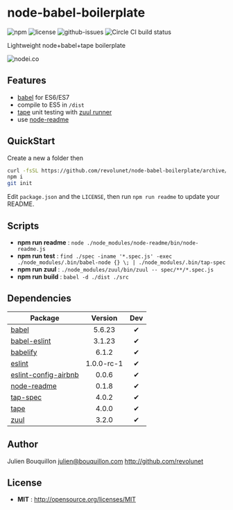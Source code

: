 # node-babel-boilerplate

![npm](https://img.shields.io/npm/v/node-babel-boilerplate.svg) ![license](https://img.shields.io/npm/l/node-babel-boilerplate.svg) ![github-issues](https://img.shields.io/github/issues/revolunet/node-babel-boilerplate.svg) ![Circle CI build status](https://circleci.com/gh/revolunet/node-babel-boilerplate.svg?style=svg)

Lightweight node+babel+tape boilerplate

![nodei.co](https://nodei.co/npm/node-babel-boilerplate.png?downloads=true&downloadRank=true&stars=true)

## Features

 - [babel](http://babeljs.io) for ES6/ES7
 - compile to ES5 in `/dist`
 - [tape](https://github.com/substack/tape) unit testing with [zuul runner](https://github.com/defunctzombie/zuul)
 - use [node-readme](http://github.com/revolunet/node-readme)

## QuickStart

Create a new a folder then

```sh
curl -fsSL https://github.com/revolunet/node-babel-boilerplate/archive/master.tar.gz | tar -xz --strip-components=1 node-babel-boilerplate-master
npm i
git init
```

Edit `package.json` and the `LICENSE`, then run `npm run readme` to update your README.

## Scripts

 - **npm run readme** : `node ./node_modules/node-readme/bin/node-readme.js`
 - **npm run test** : `find ./spec -iname '*.spec.js' -exec ./node_modules/.bin/babel-node {} \; | ./node_modules/.bin/tap-spec`
 - **npm run zuul** : `./node_modules/zuul/bin/zuul -- spec/**/*.spec.js`
 - **npm run build** : `babel -d ./dist ./src`

## Dependencies

Package | Version | Dev
--- |:---:|:---:
[babel](https://www.npmjs.com/package/babel) | 5.6.23 | ✔
[babel-eslint](https://www.npmjs.com/package/babel-eslint) | 3.1.23 | ✔
[babelify](https://www.npmjs.com/package/babelify) | 6.1.2 | ✔
[eslint](https://www.npmjs.com/package/eslint) | 1.0.0-rc-1 | ✔
[eslint-config-airbnb](https://www.npmjs.com/package/eslint-config-airbnb) | 0.0.6 | ✔
[node-readme](https://www.npmjs.com/package/node-readme) | 0.1.8 | ✔
[tap-spec](https://www.npmjs.com/package/tap-spec) | 4.0.2 | ✔
[tape](https://www.npmjs.com/package/tape) | 4.0.0 | ✔
[zuul](https://www.npmjs.com/package/zuul) | 3.2.0 | ✔


## Author

Julien Bouquillon <julien@bouquillon.com> http://github.com/revolunet

## License

 - **MIT** : http://opensource.org/licenses/MIT
